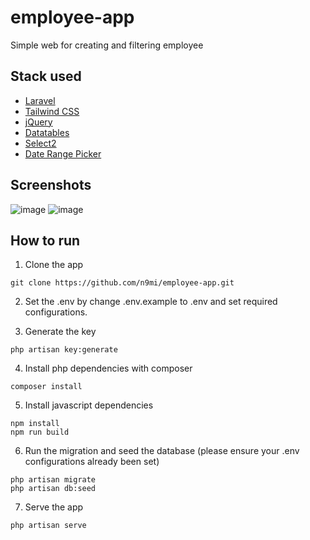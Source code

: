 # employee-app
Simple web for creating and filtering employee

## Stack used
- [Laravel](https://laravel.com/)
- [Tailwind CSS](https://tailwindcss.com/)
- [jQuery](https://jquery.com/)
- [Datatables](https://datatables.net/)
- [Select2](https://select2.org/)
- [Date Range Picker](https://www.daterangepicker.com/)

## Screenshots
![image](https://github.com/user-attachments/assets/356f3450-b52f-4bc6-a113-de6139339d87)
![image](https://github.com/user-attachments/assets/f64a16ba-d445-4e11-bff3-3a3342fcef2a)

## How to run
1. Clone the app  
```
git clone https://github.com/n9mi/employee-app.git
```

2. Set the .env by change .env.example to .env and set required configurations.

3. Generate the key
```
php artisan key:generate
```

4. Install php dependencies with composer
```
composer install
```

5. Install javascript dependencies
```
npm install
npm run build
```

6. Run the migration and seed the database (please ensure your .env configurations already been set)
```
php artisan migrate
php artisan db:seed
```

7. Serve the app
```
php artisan serve
```
